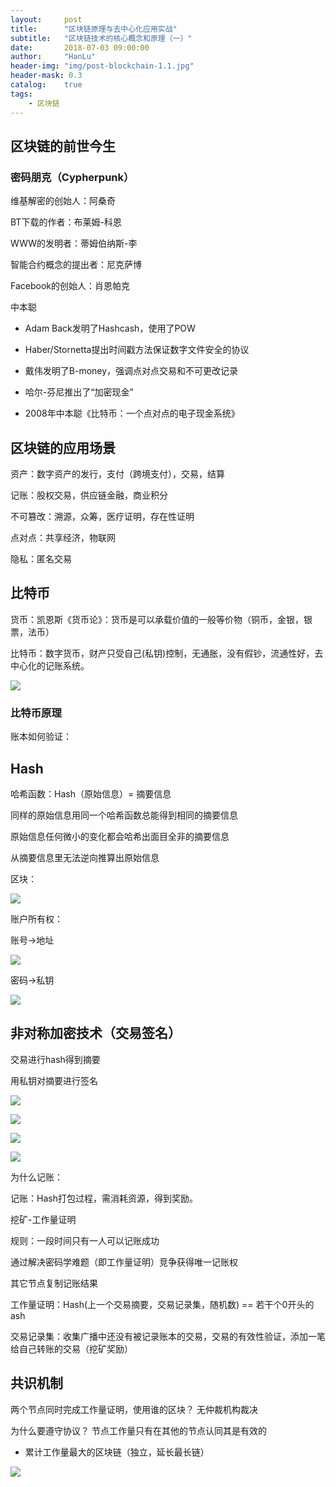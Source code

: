 ```yaml
---
layout:     post
title:      "区块链原理与去中心化应用实战"
subtitle:   "区块链技术的核心概念和原理（一）"
date:       2018-07-03 09:00:00
author:     "HanLu"
header-img: "img/post-blockchain-1.1.jpg"
header-mask: 0.3
catalog:    true
tags:
    - 区块链
---
```


## 区块链的前世今生

### 密码朋克（Cypherpunk）

维基解密的创始人：阿桑奇

BT下载的作者：布莱姆-科恩

WWW的发明者：蒂姆伯纳斯-李

智能合约概念的提出者：尼克萨博

Facebook的创始人：肖恩帕克

中本聪

* Adam Back发明了Hashcash，使用了POW

* Haber/Stornetta提出时间戳方法保证数字文件安全的协议

* 戴伟发明了B-money，强调点对点交易和不可更改记录

* 哈尔-芬尼推出了“加密现金”

* 2008年中本聪《比特币：一个点对点的电子现金系统》

## 区块链的应用场景

资产：数字资产的发行，支付（跨境支付），交易，结算

记账：股权交易，供应链金融，商业积分

不可篡改：溯源，众筹，医疗证明，存在性证明

点对点：共享经济，物联网

隐私：匿名交易

## 比特币

货币：凯恩斯《货币论》：货币是可以承载价值的一般等价物（铜币，金银，银票，法币）

比特币：数字货币，财产只受自己(私钥)控制，无通胀，没有假钞，流通性好，去中心化的记账系统。

![](/img/in-post/post-blockchain-1/post-blockchain-1.1.jpg)

### 比特币原理

账本如何验证：

## Hash

哈希函数：Hash（原始信息）= 摘要信息

同样的原始信息用同一个哈希函数总能得到相同的摘要信息

原始信息任何微小的变化都会哈希出面目全非的摘要信息

从摘要信息里无法逆向推算出原始信息

区块：

![](/img/in-post/post-blockchain-1/post-blockchain-1.2.jpg)

账户所有权：

账号->地址

![](/img/in-post/post-blockchain-1/post-blockchain-1.3.jpg)

密码->私钥

![](/img/in-post/post-blockchain-1/post-blockchain-1.4.jpg)

## 非对称加密技术（交易签名）

交易进行hash得到摘要

用私钥对摘要进行签名

![](/img/in-post/post-blockchain-1/post-blockchain-1.5.jpg)

![](/img/in-post/post-blockchain-1/post-blockchain-1.6.jpg)

![](/img/in-post/post-blockchain-1/post-blockchain-1.7.jpg)

![](/img/in-post/post-blockchain-1/post-blockchain-1.8.jpg)

为什么记账：

记账：Hash打包过程，需消耗资源，得到奖励。

挖矿-工作量证明

规则：一段时间只有一人可以记账成功

通过解决密码学难题（即工作量证明）竞争获得唯一记账权

其它节点复制记账结果

工作量证明：Hash(上一个交易摘要，交易记录集，随机数) == 若干个0开头的 ash

交易记录集：收集广播中还没有被记录账本的交易，交易的有效性验证，添加一笔给自己转账的交易（挖矿奖励）

## 共识机制

两个节点同时完成工作量证明，使用谁的区块？ 无仲裁机构裁决

为什么要遵守协议？ 节点工作量只有在其他的节点认同其是有效的

* 累计工作量最大的区块链（独立，延长最长链）

![](/img/in-post/post-blockchain-1/post-blockchain-1.9.jpg)
